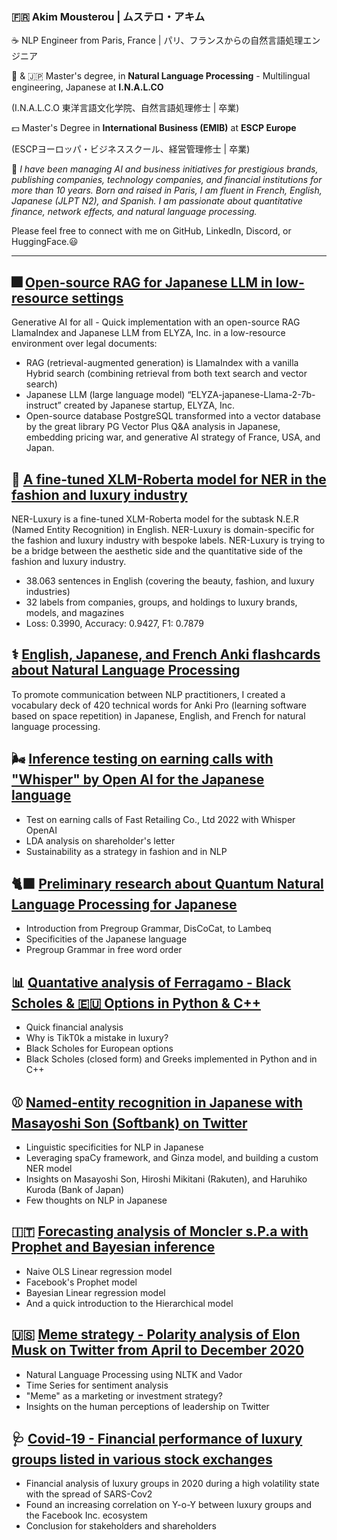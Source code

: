 
### 🇫🇷 Akim Mousterou | ムステロ・アキム
☕ NLP Engineer from Paris, France | パリ、フランスからの自然言語処理エンジニア

💾 & 🇯🇵 Master's degree, in **Natural Language Processing** - Multilingual engineering, Japanese at **I.N.A.L.CO**

(I.N.A.L.C.O 東洋言語文化学院、自然言語処理修士 | 卒業)

💵 Master's Degree in **International Business (EMIB)** at **ESCP Europe**

(ESCPヨーロッパ・ビジネススクール、経営管理修士 | 卒業)

🏁 *I have been managing AI and business initiatives for prestigious brands, publishing companies, technology companies, and financial institutions for more than 10 years. Born and raised in Paris, I am fluent in French, English, Japanese (JLPT N2), and Spanish. I am passionate about quantitative finance, network effects, and natural language processing.*

Please feel free to connect with me on GitHub, LinkedIn, Discord, or HuggingFace.😃

---

## 🎆 [Open-source RAG for Japanese LLM in low-resource settings](https://github.com/AkimParis/RAG-Japanese/blob/main/OpenSource_RAG_LLM_JAP_at_4_Bits.ipynb)
Generative AI for all - Quick implementation with an open-source RAG LlamaIndex and Japanese LLM from ELYZA, Inc. in a low-resource environment over legal documents:
- RAG (retrieval-augmented generation) is LlamaIndex with a vanilla Hybrid search (combining retrieval from both text search and vector search)
- Japanese LLM (large language model) “ELYZA-japanese-Llama-2-7b-instruct” created by Japanese startup, ELYZA, Inc.
- Open-source database PostgreSQL transformed into a vector database by the great library PG Vector
Plus Q&A analysis in Japanese, embedding pricing war, and generative AI strategy of France, USA, and Japan. 

## 💎 [A fine-tuned XLM-Roberta model for NER in the fashion and luxury industry](https://huggingface.co/AkimfromParis/NER-Luxury)
NER-Luxury is a fine-tuned XLM-Roberta model for the subtask N.E.R (Named Entity Recognition) in English. NER-Luxury is domain-specific for the fashion and luxury industry with bespoke labels. NER-Luxury is trying to be a bridge between the aesthetic side and the quantitative side of the fashion and luxury industry.

- 38.063 sentences in English (covering the beauty, fashion, and luxury industries)
- 32 labels from companies, groups, and holdings to luxury brands, models, and magazines
- Loss: 0.3990, Accuracy: 0.9427, F1: 0.7879

## ⚕️ [English, Japanese, and French Anki flashcards about Natural Language Processing](https://github.com/AkimParis/anki_jap_ai_vocabulary)
To promote communication between NLP practitioners, I created a vocabulary deck of 420 technical words for Anki Pro (learning software based on space repetition) in Japanese, English, and French for natural language processing. 

## 🌬️ [Inference testing on earning calls with "Whisper" by Open AI for the Japanese language](https://github.com/AkimParis/asr_whisper_jp/blob/main/Whisper_Uniqlo_Q42022.ipynb)
- Test on earning calls of Fast Retailing Co., Ltd 2022 with Whisper OpenAI
- LDA analysis on shareholder's letter
- Sustainability as a strategy in fashion and in NLP
    
## 🐈‍⬛ [Preliminary research about Quantum Natural Language Processing for Japanese](https://github.com/AkimParis/quantumNLP_jp/blob/main/Lambeku_QNLP-JP.ipynb)
- Introduction from Pregroup Grammar, DisCoCat, to Lambeq
- Specificities of the Japanese language
- Pregroup Grammar in free word order

## 📊 [Quantative analysis of Ferragamo - Black Scholes & 🇪🇺 Options in Python & C++](https://github.com/AkimParis/black_scholes/blob/main/tuscan_option.ipynb)
- Quick financial analysis
- Why is TikT0k a mistake in luxury?
- Black Scholes for European options
- Black Scholes (closed form) and Greeks implemented in Python and in C++

## ⚾ [Named-entity recognition in Japanese with Masayoshi Son (Softbank) on Twitter](https://github.com/AkimParis/ner_japanese/blob/main/Masa_SB.ipynb)
- Linguistic specificities for NLP in Japanese
- Leveraging spaCy framework, and Ginza model, and building a custom NER model
- Insights on Masayoshi Son, Hiroshi Mikitani (Rakuten), and Haruhiko Kuroda (Bank of Japan)
- Few thoughts on NLP in Japanese

## 🇮🇹 [Forecasting analysis of Moncler s.P.a with Prophet and Bayesian inference](https://github.com/AkimParis/forecast_genius/blob/main/Moncler_Bayesian.ipynb)
- Naive OLS Linear regression model
- Facebook's Prophet model
- Bayesian Linear regression model
- And a quick introduction to the Hierarchical model

## 🇺🇸 [Meme strategy - Polarity analysis of Elon Musk on Twitter from April to December 2020](https://github.com/AkimParis/nlp_twitter/blob/main/Meme_Strategy.ipynb)
- Natural Language Processing using NLTK and Vador
- Time Series for sentiment analysis
- "Meme" as a marketing or investment strategy?
- Insights on the human perceptions of leadership on Twitter

## 🩺 [Covid-19 - Financial performance of luxury groups listed in various stock exchanges](https://github.com/AkimParis/luxury_risk/blob/main/Luxury_Risk_2020.ipynb)
- Financial analysis of luxury groups in 2020 during a high volatility state with the spread of SARS-Cov2
- Found an increasing correlation on Y-o-Y between luxury groups and the Facebook Inc. ecosystem
- Conclusion for stakeholders and shareholders
